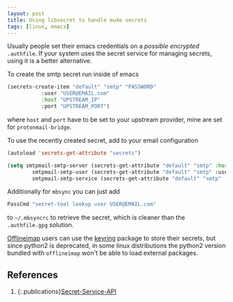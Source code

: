 ```yaml
---
layout: post
title: Using libsecret to handle mu4e secrets
tags: [linux, emacs]
---
```


Usually people set their emacs credentials on a *possible encrypted* `.authfile`. If
your system uses the secret service for managing secrets, using it is a better
alternative.

To create the smtp secret run inside of emacs

```lisp
(secrets-create-item "default" "smtp" "PASSWORD"
           :user "USER@EMAIL.com"
           :host "UPSTREAM_IP"
           :port "UPSTREAM_PORT")
```

<!-- more -->

where `host` and `port` have to be set to your upstream provider, mine are set
for `protonmail-bridge`.

To use the recently created secret, add to your email configuration

```lisp
(autoload 'secrets-get-attribute "secrets")

(setq smtpmail-smtp-server (secrets-get-attribute "default" "smtp" :host)
        smtpmail-smtp-user (secrets-get-attribute "default" "smtp" :user)
        smtpmail-smtp-service (secrets-get-attribute "default" "smtp" :port))
```

Additionally for `mbsync` you can just add 

```sh
PassCmd "secret-tool lookup user USER@EMAIL.com"
```

to `~/.mbsyncrc` to retrieve the secret, which is cleaner than the
`.authfile.gpg` solution.

[Offlineimap][offlineimap] users can use the [keyring][keyring] package to
store their secrets, but since python2 is deprecated, in some linux distributions the
python2 version bundled with `offlineimap` won't be able to load external packages. 

## References

1. {:.publications}[Secret-Service-API][emacs-docs]

[emacs-docs]:https://www.gnu.org/software/emacs/manual/html_mono/auth.html#Secret-Service-API
[keyring]:https://keyring.readthedocs.io/en/latest/
[offlineimap]:https://www.offlineimap.org/
